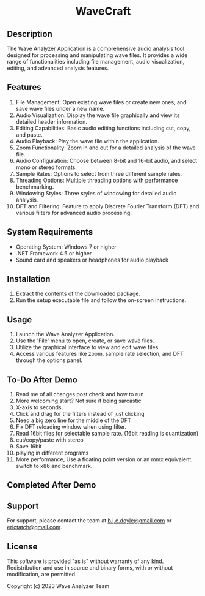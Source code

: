<h1 align="center">
  WaveCraft
</h1>

Description
-----------
The Wave Analyzer Application is a comprehensive audio analysis tool designed for processing and manipulating wave files. It provides a wide range of functionalities including file management, audio visualization, editing, and advanced analysis features.

Features
--------
1. File Management: Open existing wave files or create new ones, and save wave files under a new name.
2. Audio Visualization: Display the wave file graphically and view its detailed header information.
3. Editing Capabilities: Basic audio editing functions including cut, copy, and paste.
4. Audio Playback: Play the wave file within the application.
5. Zoom Functionality: Zoom in and out for a detailed analysis of the wave file.
6. Audio Configuration: Choose between 8-bit and 16-bit audio, and select mono or stereo formats.
7. Sample Rates: Options to select from three different sample rates.
8. Threading Options: Multiple threading options with performance benchmarking.
9. Windowing Styles: Three styles of windowing for detailed audio analysis.
10. DFT and Filtering: Feature to apply Discrete Fourier Transform (DFT) and various filters for advanced audio processing.

System Requirements
--------------------
- Operating System: Windows 7 or higher
- .NET Framework 4.5 or higher
- Sound card and speakers or headphones for audio playback

Installation
-------------
1. Extract the contents of the downloaded package.
2. Run the setup executable file and follow the on-screen instructions.

Usage
------
1. Launch the Wave Analyzer Application.
2. Use the 'File' menu to open, create, or save wave files.
3. Utilize the graphical interface to view and edit wave files.
4. Access various features like zoom, sample rate selection, and DFT through the options panel.

To-Do After Demo
------
1. Read me of all changes post check and how to run
2. More welcoming start? Not sure if being sarcastic
3. X-axis to seconds.
4. Click and drag for the filters instead of just clicking
5. Need a big zero line for the middle of the DFT
6. Fix DFT reloading window when using filter.
6. Read 16bit files for selectable sample rate. (16bit reading is quantization)
7. cut/copy/paste with stereo
8. Save 16bit
9. playing in different programs
10. More performance, Use a floating point version or an mmx equivalent, switch to x86 and benchmark.

Completed After Demo
---------------------

Support
--------
For support, please contact the team at b.j.e.doyle@gmail.com or erictatch@gmail.com.

License
--------
This software is provided "as is" without warranty of any kind. Redistribution and use in source and binary forms, with or without modification, are permitted.

Copyright (c) 2023 Wave Analyzer Team
